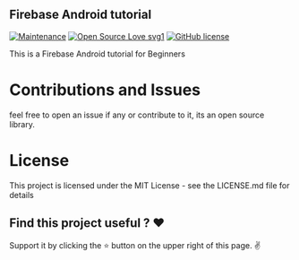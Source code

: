 ## Firebase Android  tutorial

[![Maintenance](https://img.shields.io/badge/Maintained%3F-yes-green.svg)](https://GitHub.com/Naereen/StrapDown.js/graphs/commit-activity)
[![Open Source Love svg1](https://badges.frapsoft.com/os/v1/open-source.svg?v=103)](https://github.com/ellerbrock/open-source-badges/)
[![GitHub license](https://img.shields.io/github/license/Naereen/StrapDown.js.svg)](https://github.com/Naereen/StrapDown.js/blob/master/LICENSE)

This is a Firebase Android tutorial for Beginners 

# Contributions and Issues

feel free to open an issue if any or contribute to it, its an open source library.

 # License

 This project is licensed under the MIT License - see the LICENSE.md file for details

 ## Find this project useful ? ❤️
Support it by clicking the ⭐ button on the upper right of this page. ✌️
